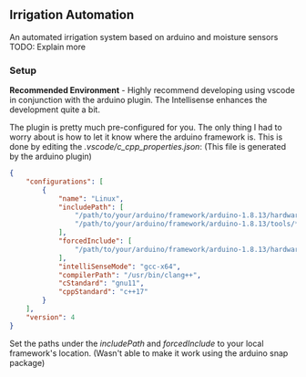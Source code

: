 ## Irrigation Automation
An automated irrigation system based on arduino and moisture sensors
TODO: Explain more

### Setup
**Recommended Environment** - Highly recommend developing using vscode in conjunction with the arduino plugin. The Intellisense enhances the development quite a bit.

The plugin is pretty much pre-configured for you. The only thing I had to worry about is how to let it know where the arduino framework is. This is done by editing the *.vscode/c_cpp_properties.json*:
(This file is generated by the arduino plugin)
```json
{
    "configurations": [
        {
            "name": "Linux",
            "includePath": [
                "/path/to/your/arduino/framework/arduino-1.8.13/hardware/arduino/avr/**",
                "/path/to/your/arduino/framework/arduino-1.8.13/tools/**"
            ],
            "forcedInclude": [
                "/path/to/your/arduino/framework/arduino-1.8.13/hardware/arduino/avr/cores/arduino/Arduino.h"
            ],
            "intelliSenseMode": "gcc-x64",
            "compilerPath": "/usr/bin/clang++",
            "cStandard": "gnu11",
            "cppStandard": "c++17"
        }
    ],
    "version": 4
}
```
Set the paths under the *includePath* and *forcedInclude* to your local framework's location.
(Wasn't able to make it work using the arduino snap package)
